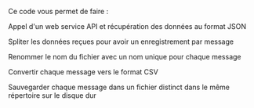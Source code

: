 Ce code vous permet de faire :

Appel d'un web service API et récupération des données au format JSON

Spliter les données reçues pour avoir un enregistrement par message

Renommer le nom du fichier avec un nom unique pour chaque message

Convertir chaque message vers le format CSV

Sauvegarder chaque message dans un fichier distinct dans le même répertoire sur le disque dur
